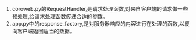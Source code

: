 1. coroweb.py的RequestHandler,是请求处理函数,对来自客户端的请求做一些预处理,给请求处理函数传递合适的参数。
2. app.py中的response_factory,是对服务器响应的内容进行在处理的函数,以便向客户端返回适当的数据。